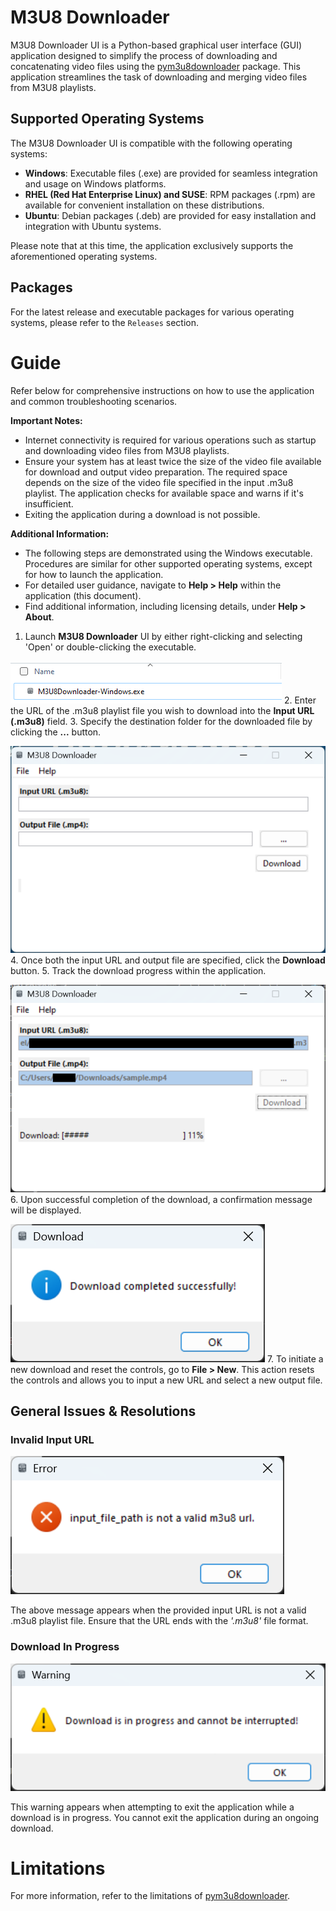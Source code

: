 # M3U8 Downloader

M3U8 Downloader UI is a Python-based graphical user interface (GUI) application designed to simplify the process of downloading and concatenating video files using the [pym3u8downloader](https://github.com/coldsofttech/pym3u8downloader) package.
This application streamlines the task of downloading and merging video files from M3U8 playlists.

## Supported Operating Systems
The M3U8 Downloader UI is compatible with the following operating systems:
- **Windows**: Executable files (.exe) are provided for seamless integration and usage on Windows platforms.
- **RHEL (Red Hat Enterprise Linux) and SUSE**: RPM packages (.rpm) are available for convenient installation on these distributions.
- **Ubuntu**: Debian packages (.deb) are provided for easy installation and integration with Ubuntu systems.

Please note that at this time, the application exclusively supports the aforementioned operating systems.

## Packages
For the latest release and executable packages for various operating systems, please refer to the `Releases` section.

# Guide
Refer below for comprehensive instructions on how to use the application and common troubleshooting scenarios.

**Important Notes:**
- Internet connectivity is required for various operations such as startup and downloading video files from M3U8 playlists.
- Ensure your system has at least twice the size of the video file available for download and output video preparation. The required space depends on the size of the video file specified in the input .m3u8 playlist. The application checks for available space and warns if it's insufficient.
- Exiting the application during a download is not possible.

**Additional Information:**
- The following steps are demonstrated using the Windows executable. Procedures are similar for other supported operating systems, except for how to launch the application.
- For detailed user guidance, navigate to **Help > Help** within the application (this document).
- Find additional information, including licensing details, under **Help > About**.

1. Launch **M3U8 Downloader** UI by either right-clicking and selecting 'Open' or double-clicking the executable.

![img.png](doc_images/doc_image_executable.png)
2. Enter the URL of the .m3u8 playlist file you wish to download into the **Input URL (.m3u8)** field.
3. Specify the destination folder for the downloaded file by clicking the **...** button. 

![img.png](doc_images/doc_image_app_window.png)
4. Once both the input URL and output file are specified, click the **Download** button.
5. Track the download progress within the application.

![img.png](doc_images/doc_image_download_progress.png)
6. Upon successful completion of the download, a confirmation message will be displayed.

![img.png](doc_images/doc_image_download_complete.png)
7. To initiate a new download and reset the controls, go to **File > New**. This action resets the controls and allows you to input a new URL and select a new output file.

## General Issues & Resolutions
### Invalid Input URL
![img.png](doc_images/doc_image_invalid_url.png)

The above message appears when the provided input URL is not a valid .m3u8 playlist file. Ensure that the URL ends with the _'.m3u8'_ file format.

### Download In Progress
![img.png](doc_images/doc_image_download_in_progress_warning.png)

This warning appears when attempting to exit the application while a download is in progress. You cannot exit the application during an ongoing download.

# Limitations
For more information, refer to the limitations of [pym3u8downloader](https://github.com/coldsofttech/pym3u8downloader/blob/main/README.md).

